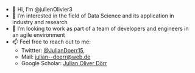 - 👋 Hi, I’m @julienOlivier3
- 👀 I’m interested in the field of Data Science and its application in industry and research
- 💞️ I’m looking to work as part of a team of developers and engineers in an agile environment
- 📫 Feel free to reach out to me:
  - Twittter: [@JulianDoerr15](https://twitter.com/JulianDoerr15), 
  - Mail: julian--doerr@web.de
  - Google Scholar: [Julian Oliver Dörr](https://scholar.google.de/citations?user=geV2BfwAAAAJ&hl=de)
<!---
julienOlivier3/julienOlivier3 is a ✨ special ✨ repository because its `README.md` (this file) appears on your GitHub profile.
You can click the Preview link to take a look at your changes.
--->
